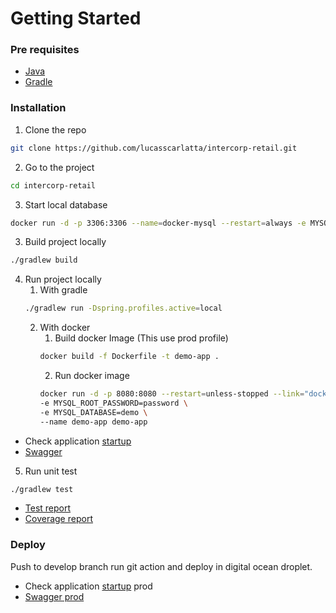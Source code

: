 # Getting Started
### Pre requisites
* [Java](https://www.oracle.com/java/technologies/javase-jdk11-downloads.html)
* [Gradle](https://gradle.org/install/)

### Installation
1. Clone the repo
```sh
git clone https://github.com/lucasscarlatta/intercorp-retail.git
```
2. Go to the project
```sh
cd intercorp-retail
```
3. Start local database
```sh
docker run -d -p 3306:3306 --name=docker-mysql --restart=always -e MYSQL_ROOT_PASSWORD=password -e MYSQL_DATABASE=demo mysql:5.7
```
3. Build project locally
```sh
./gradlew build
```
4. Run project locally
    1. With gradle
    ```sh
    ./gradlew run -Dspring.profiles.active=local
    ```
    2. With docker
        1. Build docker Image (This use prod profile)
        ```sh
        docker build -f Dockerfile -t demo-app .
        ```
        2. Run docker image
        ```sh
        docker run -d -p 8080:8080 --restart=unless-stopped --link="docker-mysql" \
        -e MYSQL_ROOT_PASSWORD=password \
        -e MYSQL_DATABASE=demo \
        --name demo-app demo-app
        ```

* Check application [startup](http://localhost:8080/actuator/health)
* [Swagger](http://localhost:8080/swagger-ui/index.html)

5. Run unit test
```sh
./gradlew test
```
* [Test report](http://localhost:63342/demo/build/reports/tests/test/index.html)
* [Coverage report](http://localhost:63342/demo/build/reports/jacoco/test/html/index.html)

### Deploy
Push to develop branch run git action and deploy in digital ocean droplet.

* Check application [startup](http://68.183.124.83/actuator/health) prod
* [Swagger prod](http://68.183.124.83/swagger-ui/index.html)
